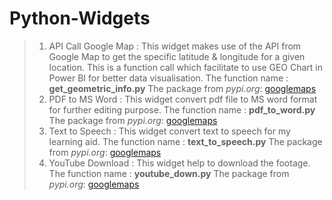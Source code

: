 # Python-Widgets
>1) API Call Google Map : 
    This widget makes use of the API from Google Map to get the specific latitude & longitude for a given location.  This is a function call which 
    facilitate to use GEO Chart in Power BI for better data visualisation.
    The function name : **get_geometric_info.py**
    The package from *pypi.org*: [googlemaps](https://pypi.org/project/googlemaps/)
>2) PDF to MS Word : 
    This widget convert pdf file to MS word format for further editing purpose.
    The function name : **pdf_to_word.py**
    The package from *pypi.org*: [googlemaps](https://pypi.org/project/googlemaps/)
>3) Text to Speech : 
    This widget convert text to speech for my learning aid.
    The function name : **text_to_speech.py**
    The package from *pypi.org*: [googlemaps](https://pypi.org/project/googlemaps/)
>4) YouTube Download : 
    This widget help to download the footage.
    The function name : **youtube_down.py**
    The package from *pypi.org*: [googlemaps](https://pypi.org/project/googlemaps/)
